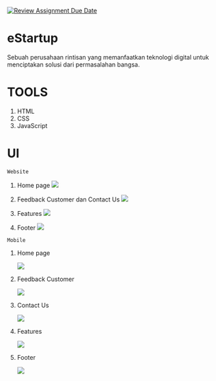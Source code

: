 [![Review Assignment Due Date](https://classroom.github.com/assets/deadline-readme-button-24ddc0f5d75046c5622901739e7c5dd533143b0c8e959d652212380cedb1ea36.svg)](https://classroom.github.com/a/hBNi37Vv)

# eStartup

Sebuah perusahaan rintisan yang memanfaatkan teknologi digital untuk menciptakan solusi dari permasalahan bangsa.

# TOOLS

1. HTML
2. CSS
3. JavaScript

# UI

`Website`

1. Home page
   ![](/assets/Release.png)

2. Feedback Customer dan Contact Us
   ![](/assets/Release2.png)

3. Features
   ![](/assets/Release3.png)

4. Footer
   ![](/assets/Release4.png)

`Mobile`

1. Home page

   ![](/assets/mobile.png)

2. Feedback Customer

   ![](</assets/mobile%20(1).png>)

3. Contact Us

   ![](</assets/mobile%20(2).png>)

4. Features

   ![](</assets/mobile%20(3).png>)

5. Footer

   ![](</assets/mobile%20(4).png>)
